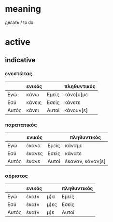 # meaning

делать / to do

# active

## indicative

### ενεστώτας

|       | ενικός |       | πληθυντικός |
|-------|--------|-------|-------------|
| Εγώ   | κάνω   | Εμείς | κάνο[υ]με   |
| Εσύ   | κάνεις | Εσείς | κάνετε      |
| Αυτός | κάνει  | Αυτοί | κάνουν[ε]   |

### παρατατικός

|       | ενικός |       | πληθυντικός      |
|-------|--------|-------|------------------|
| Εγώ   | έκανα  | Εμείς | κάναμε           |
| Εσύ   | έκανες | Εσείς | κάνατε           |
| Αυτός | έκανε  | Αυτοί | έκαναν, κάναν[ε] |

### αόριστος

|       | ενικός     |       | πληθυντικός              |
|-------|------------|-------|--------------------------|
| Εγώ   | έκα(ν|μ)α  | Εμείς | κά(ν|μ)αμε               |
| Εσύ   | έκα(ν|μ)ες | Εσείς | κά(ν|μ)ατε               |
| Αυτός | έκα(ν|μ)ε  | Αυτοί | έ(ν|μ)αναν, κά(ν|μ)αν[ε] |
